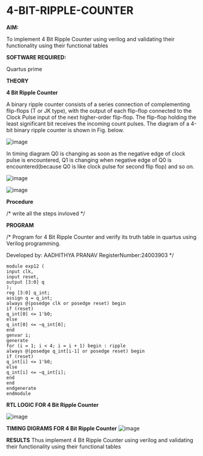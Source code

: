 # 4-BIT-RIPPLE-COUNTER

**AIM:**

To implement  4 Bit Ripple Counter using verilog and validating their functionality using their functional tables

**SOFTWARE REQUIRED:**

Quartus prime

**THEORY**

**4 Bit Ripple Counter**

A binary ripple counter consists of a series connection of complementing flip-flops (T or JK type), with the output of each flip-flop connected to the Clock Pulse input of the next higher-order flip-flop. The flip-flop holding the least significant bit receives the incoming count pulses. The diagram of a 4-bit binary ripple counter is shown in Fig. below.

![image](https://github.com/naavaneetha/4-BIT-RIPPLE-COUNTER/assets/154305477/cb4b74d4-31ab-4359-95d0-d22e67daba13)

In timing diagram Q0 is changing as soon as the negative edge of clock pulse is encountered, Q1 is changing when negative edge of Q0 is encountered(because Q0 is like clock pulse for second flip flop) and so on.

![image](https://github.com/naavaneetha/4-BIT-RIPPLE-COUNTER/assets/154305477/a573a7d6-014e-4e54-93e6-e2ac9530960b)

![image](https://github.com/naavaneetha/4-BIT-RIPPLE-COUNTER/assets/154305477/85e1958a-2fc1-49bb-9a9f-d58ccbf3663c)

**Procedure**

/* write all the steps invloved */

**PROGRAM**

/* Program for 4 Bit Ripple Counter and verify its truth table in quartus using Verilog programming.

 Developed by: AADHITHYA PRANAV RegisterNumber:24003903
*/
```
module exp12 (
input clk,
input reset,
output [3:0] q
);
reg [3:0] q_int;
assign q = q_int;
always @(posedge clk or posedge reset) begin
if (reset)
q_int[0] <= 1'b0;
else
q_int[0] <= ~q_int[0];
end
genvar i;
generate
for (i = 1; i < 4; i = i + 1) begin : ripple
always @(posedge q_int[i-1] or posedge reset) begin
if (reset)
q_int[i] <= 1'b0;
else
q_int[i] <= ~q_int[i];
end
end
endgenerate
endmodule
```

**RTL LOGIC FOR 4 Bit Ripple Counter**

![image](https://github.com/user-attachments/assets/6b9e1226-9db6-45db-b9e9-d887e5622646)


**TIMING DIGRAMS FOR 4 Bit Ripple Counter**
![image](https://github.com/user-attachments/assets/fcffb9a8-d344-4709-8910-056fce3800f2)


**RESULTS**
Thus implement  4 Bit Ripple Counter using verilog and validating their functionality using their functional tables

